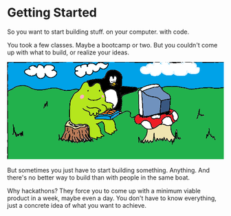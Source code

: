 # Getting Started

So you want to start building stuff. on your computer. with code.

You took a few classes. Maybe a bootcamp or two. But you couldn't come up with what to build, or realize your ideas.

![workshops](./static/acmworkshop.png)

But sometimes you just have to start building something. Anything. And there's no better way to build than with people in the same boat. 

Why hackathons? They force you to come up with a minimum viable product in a week, maybe even a day. You don't have to know everything, just a concrete idea of what you want to achieve.
